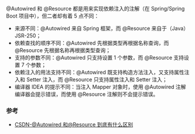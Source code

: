 @Autowired 和 @Resource 都是用来实现依赖注入的注解（在 Spring/Spring Boot 项目中），但二者却有着 5 点不同：

- 来源不同：@Autowired 来自 Spring 框架，而 @Resource 来自于（Java）JSR-250；
- 依赖查找的顺序不同：@Autowired 先根据类型再根据名称查询，而 @Resource 先根据名称再根据类型查询；
- 支持的参数不同：@Autowired 只支持设置 1 个参数，而 @Resource 支持设置 7 个参数；
- 依赖注入的用法支持不同：@Autowired 既支持构造方法注入，又支持属性注入和 Setter 注入，而 @Resource 只支持属性注入和 Setter 注入；
- 编译器 IDEA 的提示不同：当注入 Mapper 对象时，使用 @Autowired 注解编译器会提示错误，而使用 @Resource 注解则不会提示错误。

### 参考

- [CSDN-@Autowired 和@Resource 到底有什么区别](https://blog.csdn.net/xhbzl/article/details/126765893)
